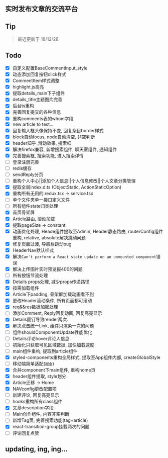 ## 实时发布文章的交流平台
## Tip
> 最近更新于 18/12/28
## Todo
- [x] 自定义配置BaseCommentInput_style
- [x] 动态添加回复按钮click样式
- [x] CommentItem样式调整
- [x] highlight.js高亮
- [x] 提取details_main下子组件
- [x] details_title主题图片完善
- [x] 后台ts重构
- [x] 完善回复提交的各种信息
- [x] 重构comments表的whom字段
- [x] new article to test...
- [x] 回复输入框头像保持不变, 回复条目border样式
- [x] block自动focus, node自动清空, 非空判断
- [x] header知乎_滑动效果, 搜索框
- [x] 解决firefox兼容, 新增搜索组件, 聊天室组件, 通知组件
- [x] 完善搜索框, 搜索功能, 进入搜索详情
- [ ] 登录注册完善
- [ ] redis缓存
- [ ] sendReply分页
- [ ] 重构个人中心||添加个人信息||个人信息修改||个人文章分类管理
- [x] 提取全局index.d.ts (ObjectStatic, ActionStaticOption)
- [x] 重构所有无用的.redux.tsx ->.service.tsx
- [ ] 单个文件夹单一接口定义文件
- [ ] 所有组件state归类处理
- [x] 首页骨架屏
- [x] Article路由, 滚动加载
- [x] 提取pageSize -> constant
- [x] 动画优化处理, Heade组件提取至Admin, Header静态路由, routerConfig组件重构, relative, absolute解决跳动问题
- [x] 修复页面过渡, 导航栏跳动bug
- [x] HeaderNav默认样式
- [x] 解决```Can't perform a React state update on an unmounted component```错误
- [x] 解决上传图片实时预览报400的问题
- [ ] 所有按钮节流处理
- [x] Details props处理, 减少props传递路径
- [x] 按需加载组件
- [x] Article下padding, 骨架屏加载动画看不到
- [x] 更改Header滚动条件, 所有页面都可滚动
- [x] req&&res数据加密处理
- [ ] 添加Comment, Reply回复动画, 回复高亮显示
- [x] Details固钉导致render两次.
- [x] 解决点击统一Link, 组件只渲染一次的问题
- [ ] 组件shouldComponentUpdate性能优化
- [ ] Details评论hover评论人信息
- [ ] 初始化只获取可见区域数据, 加快加载速度
- [ ] main组件重构, 提取到article组件
- [x] styled-components重构全局样式, 提取至App组件内部, createGlobalStyle
- [ ] 移动端简单适配(```掘金```)
- [x] 合并component下main组件, 重构home页
- [x] header组件提取, style划分
- [x] Article迁移 -> Home
- [x] NAVconfig更改配置项
- [ ] 新建评论, 回复高亮显示
- [ ] hooks重构所有class组件
- [x] 文章description字段
- [ ] Main创作组件, 内容非空判断
- [ ] 新增Tag页, 完善搜索功能(tag+article)
- [x] react-transition-group挂载两次的问题
- [ ] 评论回复点赞
## updating, ing, ing...
